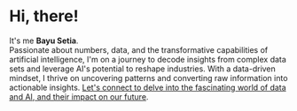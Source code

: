 # Hi, there!

It's me **Bayu Setia**.\
Passionate about numbers, data, and the transformative capabilities of artificial intelligence, I'm on a journey to decode insights from complex data sets and leverage AI's potential to reshape industries. With a data-driven mindset, I thrive on uncovering patterns and converting raw information into actionable insights. [Let's connect to delve into the fascinating world of data and AI, and their impact on our future](https://www.linkedin.com/in/bayu-setia-ismawandani/).
